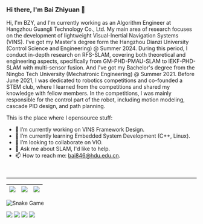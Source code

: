 ### Hi there, I'm **Bai Zhiyuan** 👋

Hi, I'm BZY, and I'm currently working as an Algorithm Engineer at Hangzhou Guangli Technology Co., Ltd. My main area of research focuses on the development of lightweight Visual-Inertial Navigation Systems (VINS). I've got my Master's degree form the Hangzhou Dianzi University (Control Science and Engineering) @ Summer 2024. During this period, I conduct in-depth research on RFS-SLAM, covering both theoretical and engineering aspects, specifically from GM-PHD-PMAU-SLAM to IEKF-PHD-SLAM with multi-sensor fusion.
And I've got my Bachelor's degree from the Ningbo Tech University (Mechatronic Engineering) @ Summer 2021. Before June 2021, I was dedicated to robotics competitions and co-founded a STEM club, where I learned from the competitions and shared my knowledge with fellow members. In the competitions, I was mainly responsible for the control part of the robot, including motion modeling, cascade PID design, and path planning.

This is the place where I opensource stuff:

- 🔭 I’m currently working on VINS Framework Design.
- 🌱 I’m currently learning Embedded System Development (C++, Linux).
- 👯 I’m looking to collaborate on VIO.
- 💬 Ask me about SLAM, I'd like to help.
- 📫 How to reach me: bai846@hdu.edu.cn.

<br/>
<hr>

| <img align="center" src="https://readme-stats.clckblog.space/api?username=baizhiyuan&theme=tokyonight&show_icons=true&count_private=true"/> | <img align="center" src="https://github-readme-streak-stats.herokuapp.com/?user=baizhiyuan&include_all_commits=true&hide_border=true&theme=dark" /> | <img align="center" src="https://readme-stats.clckblog.space/api/top-langs?username=baizhiyuan&show_icons=true&theme=radical&langs_count=10&layout=compact" /> |
| ------------- | ------------- | ------------- |

![Snake Game](https://github.com/baizhiyuan/baizhiyuan/blob/output/ocean.gif)

![](https://komarev.com/ghpvc/?username=baizhiyuan&color=blueviolet)
![](https://img.shields.io/github/stars/baizhiyuan/baizhiyuan?color=blueviolet)
![](https://img.shields.io/github/forks/baizhiyuan/baizhiyuan?color=blueviolet)
![](https://img.shields.io/github/contributors/baizhiyuan/baizhiyuan?color=blueviolet)
